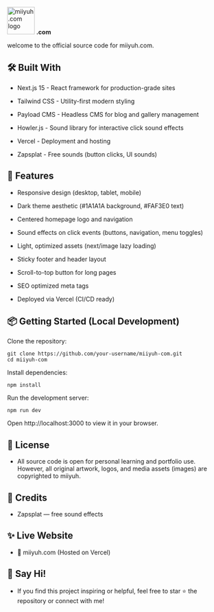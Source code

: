 <img src="https://miiyuh.my/assets/img/logo_miiyuh_text_white_v2.png" alt="miiyuh.com logo" height="64px" /> <b>.com</b>


welcome to the official source code for miiyuh.com.


## 🛠 Built With

- Next.js 15 - React framework for production-grade sites

- Tailwind CSS - Utility-first modern styling

- Payload CMS - Headless CMS for blog and gallery management

- Howler.js - Sound library for interactive click sound effects

- Vercel - Deployment and hosting

- Zapsplat - Free sounds (button clicks, UI sounds)

## 🚀 Features

- Responsive design (desktop, tablet, mobile)

- Dark theme aesthetic (#1A1A1A background, #FAF3E0 text)

- Centered homepage logo and navigation

- Sound effects on click events (buttons, navigation, menu toggles)

- Light, optimized assets (next/image lazy loading)

- Sticky footer and header layout

- Scroll-to-top button for long pages

- SEO optimized meta tags

- Deployed via Vercel (CI/CD ready)

## 📦 Getting Started (Local Development)

Clone the repository:

```
git clone https://github.com/your-username/miiyuh-com.git
cd miiyuh-com
```

Install dependencies:

```
npm install
```

Run the development server:

```
npm run dev
```

Open http://localhost:3000 to view it in your browser.

## 📜 License

- All source code is open for personal learning and portfolio use. However, all original artwork, logos, and media assets (images) are copyrighted to miiyuh.

## 📣 Credits

- Zapsplat — free sound effects

## ✨ Live Website

- 🚀 miiyuh.com (Hosted on Vercel)

## 💬 Say Hi!

- If you find this project inspiring or helpful, feel free to star ⭐ the repository or connect with me!
